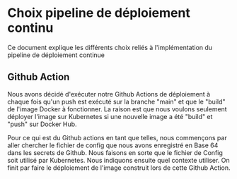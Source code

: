 # Choix pipeline de déploiement continu

Ce document explique les différents choix reliés à l'implémentation du pipeline de déploiement continue

## Github Action
Nous avons décidé d'exécuter notre Github Actions de déploiement à chaque fois qu'un push est exécuté 
sur la branche "main" et que le "build" de l'image Docker à fonctionner. La raison est que nous voulons 
seulement déployer l'image sur Kubernetes si une nouvelle image a été "build" et "push" sur Docker Hub. 

Pour ce qui est du Github actions en tant que telles, nous commençons par aller chercher le fichier de 
config que nous avons enregistré en Base 64 dans les secrets de Github. Nous faisons en sorte que le 
fichier de Config soit utilisé par Kubernetes. Nous indiquons ensuite quel contexte utiliser. On finit
par faire le déploiement de l'image construit lors de cette Github Action.